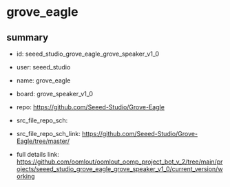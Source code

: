 # grove_eagle
 
## summary 
* id: seeed_studio_grove_eagle_grove_speaker_v1_0
* user: seeed_studio
* name: grove_eagle
* board: grove_speaker_v1_0
* repo: https://github.com/Seeed-Studio/Grove-Eagle



* src_file_repo_sch: 
* src_file_repo_sch_link: https://github.com/Seeed-Studio/Grove-Eagle/tree/master/
* full details link: https://github.com/oomlout/oomlout_oomp_project_bot_v_2/tree/main/projects/seeed_studio_grove_eagle_grove_speaker_v1_0/current_version/working  







